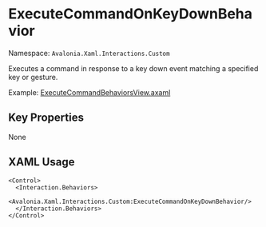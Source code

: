 # ExecuteCommandOnKeyDownBehavior

Namespace: `Avalonia.Xaml.Interactions.Custom`

Executes a command in response to a key down event matching a specified key or gesture.

Example: [ExecuteCommandBehaviorsView.axaml](samples/BehaviorsTestApplication/Views/Pages/ExecuteCommandBehaviorsView.axaml)

## Key Properties
None

## XAML Usage
```xaml
<Control>
  <Interaction.Behaviors>
    <Avalonia.Xaml.Interactions.Custom:ExecuteCommandOnKeyDownBehavior/>
  </Interaction.Behaviors>
</Control>
```
